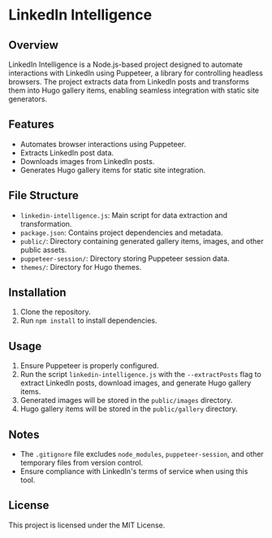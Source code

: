 # LinkedIn Intelligence

## Overview
LinkedIn Intelligence is a Node.js-based project designed to automate interactions with LinkedIn using Puppeteer, a library for controlling headless browsers. The project extracts data from LinkedIn posts and transforms them into Hugo gallery items, enabling seamless integration with static site generators.

## Features
- Automates browser interactions using Puppeteer.
- Extracts LinkedIn post data.
- Downloads images from LinkedIn posts.
- Generates Hugo gallery items for static site integration.

## File Structure
- `linkedin-intelligence.js`: Main script for data extraction and transformation.
- `package.json`: Contains project dependencies and metadata.
- `public/`: Directory containing generated gallery items, images, and other public assets.
- `puppeteer-session/`: Directory storing Puppeteer session data.
- `themes/`: Directory for Hugo themes.

## Installation
1. Clone the repository.
2. Run `npm install` to install dependencies.

## Usage
1. Ensure Puppeteer is properly configured.
2. Run the script `linkedin-intelligence.js` with the `--extractPosts` flag to extract LinkedIn posts, download images, and generate Hugo gallery items.
3. Generated images will be stored in the `public/images` directory.
4. Hugo gallery items will be stored in the `public/gallery` directory.

## Notes
- The `.gitignore` file excludes `node_modules`, `puppeteer-session`, and other temporary files from version control.
- Ensure compliance with LinkedIn's terms of service when using this tool.

## License
This project is licensed under the MIT License.